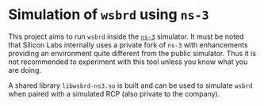 # Simulation of `wsbrd` using `ns-3`

This project aims to run `wsbrd` inside the [`ns-3`](https://www.nsnam.org/)
simulator. It must be noted that Silicon Labs internally uses a private fork of
`ns-3` with enhancements providing an environment quite different from the
public simulator. Thus it is not recommended to experiment with this tool unless
you know what you are doing.

A shared library `libwsbrd-ns3.so` is built and can be used to simulate `wsbrd`
when paired with a simulated RCP (also private to the company).
